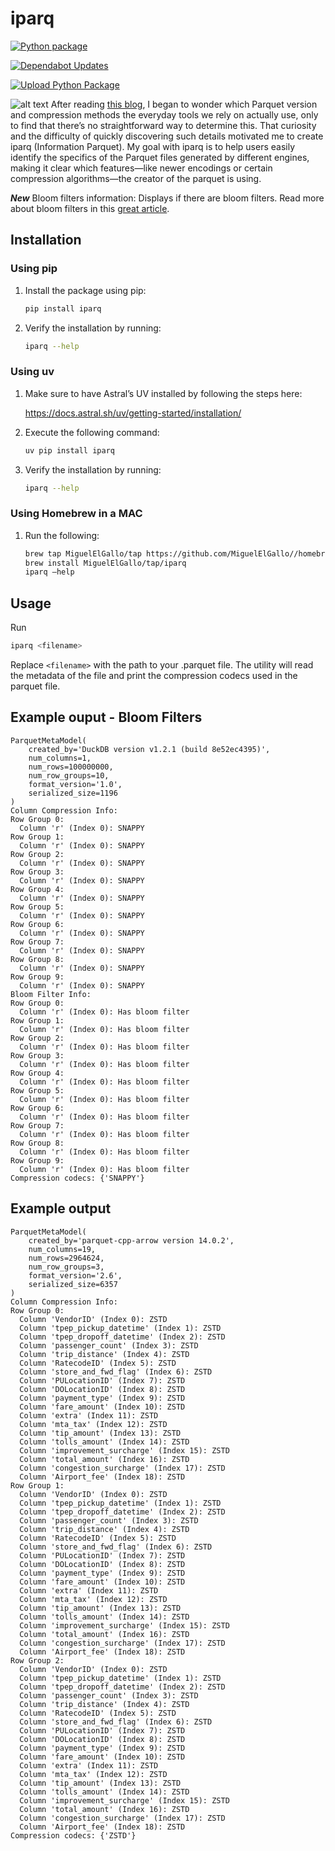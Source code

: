 # iparq

[![Python package](https://github.com/MiguelElGallo/iparq/actions/workflows/python-package.yml/badge.svg)](https://github.com/MiguelElGallo/iparq/actions/workflows/python-package.yml)

[![Dependabot Updates](https://github.com/MiguelElGallo/iparq/actions/workflows/dependabot/dependabot-updates/badge.svg)](https://github.com/MiguelElGallo/iparq/actions/workflows/dependabot/dependabot-updates)

[![Upload Python Package](https://github.com/MiguelElGallo/iparq/actions/workflows/python-publish.yml/badge.svg)](https://github.com/MiguelElGallo/iparq/actions/workflows/python-publish.yml)

![alt text](media/iparq.png)
After reading [this blog](https://duckdb.org/2025/01/22/parquet-encodings.html), I began to wonder which Parquet version and compression methods the everyday tools we rely on actually use, only to find that there’s no straightforward way to determine this. That curiosity and the difficulty of quickly discovering such details motivated me to create iparq (Information Parquet). My goal with iparq is to help users easily identify the specifics of the Parquet files generated by different engines, making it clear which features—like newer encodings or certain compression algorithms—the creator of the parquet is using.

***New*** Bloom filters information: Displays if there are bloom filters.
Read more about bloom filters in this [great article](https://duckdb.org/2025/03/07/parquet-bloom-filters-in-duckdb.html).


## Installation

### Using pip

1) Install the package using pip:

    ```sh
    pip install iparq
    ```

2) Verify the installation by running:

    ```sh
    iparq --help
    ```

### Using uv

1) Make sure to have Astral’s UV installed by following the steps here:  

    <https://docs.astral.sh/uv/getting-started/installation/>

2) Execute the following command:

    ```sh
    uv pip install iparq
    ```

3) Verify the installation by running:

    ```sh
    iparq --help
    ```

### Using Homebrew in a MAC

1) Run the following:

    ```sh
    brew tap MiguelElGallo/tap https://github.com/MiguelElGallo//homebrew-iparq.git
    brew install MiguelElGallo/tap/iparq
    iparq —help
    ```

## Usage

Run

```sh
iparq <filename>
```

Replace `<filename>` with the path to your .parquet file. The utility will read the metadata of the file and print the compression codecs used in the parquet file.

## Example ouput - Bloom Filters

```log
ParquetMetaModel(
    created_by='DuckDB version v1.2.1 (build 8e52ec4395)',
    num_columns=1,
    num_rows=100000000,
    num_row_groups=10,
    format_version='1.0',
    serialized_size=1196
)
Column Compression Info:
Row Group 0:
  Column 'r' (Index 0): SNAPPY
Row Group 1:
  Column 'r' (Index 0): SNAPPY
Row Group 2:
  Column 'r' (Index 0): SNAPPY
Row Group 3:
  Column 'r' (Index 0): SNAPPY
Row Group 4:
  Column 'r' (Index 0): SNAPPY
Row Group 5:
  Column 'r' (Index 0): SNAPPY
Row Group 6:
  Column 'r' (Index 0): SNAPPY
Row Group 7:
  Column 'r' (Index 0): SNAPPY
Row Group 8:
  Column 'r' (Index 0): SNAPPY
Row Group 9:
  Column 'r' (Index 0): SNAPPY
Bloom Filter Info:
Row Group 0:
  Column 'r' (Index 0): Has bloom filter
Row Group 1:
  Column 'r' (Index 0): Has bloom filter
Row Group 2:
  Column 'r' (Index 0): Has bloom filter
Row Group 3:
  Column 'r' (Index 0): Has bloom filter
Row Group 4:
  Column 'r' (Index 0): Has bloom filter
Row Group 5:
  Column 'r' (Index 0): Has bloom filter
Row Group 6:
  Column 'r' (Index 0): Has bloom filter
Row Group 7:
  Column 'r' (Index 0): Has bloom filter
Row Group 8:
  Column 'r' (Index 0): Has bloom filter
Row Group 9:
  Column 'r' (Index 0): Has bloom filter
Compression codecs: {'SNAPPY'}
```

## Example output 

```log
ParquetMetaModel(
    created_by='parquet-cpp-arrow version 14.0.2',
    num_columns=19,
    num_rows=2964624,
    num_row_groups=3,
    format_version='2.6',
    serialized_size=6357
)
Column Compression Info:
Row Group 0:
  Column 'VendorID' (Index 0): ZSTD
  Column 'tpep_pickup_datetime' (Index 1): ZSTD
  Column 'tpep_dropoff_datetime' (Index 2): ZSTD
  Column 'passenger_count' (Index 3): ZSTD
  Column 'trip_distance' (Index 4): ZSTD
  Column 'RatecodeID' (Index 5): ZSTD
  Column 'store_and_fwd_flag' (Index 6): ZSTD
  Column 'PULocationID' (Index 7): ZSTD
  Column 'DOLocationID' (Index 8): ZSTD
  Column 'payment_type' (Index 9): ZSTD
  Column 'fare_amount' (Index 10): ZSTD
  Column 'extra' (Index 11): ZSTD
  Column 'mta_tax' (Index 12): ZSTD
  Column 'tip_amount' (Index 13): ZSTD
  Column 'tolls_amount' (Index 14): ZSTD
  Column 'improvement_surcharge' (Index 15): ZSTD
  Column 'total_amount' (Index 16): ZSTD
  Column 'congestion_surcharge' (Index 17): ZSTD
  Column 'Airport_fee' (Index 18): ZSTD
Row Group 1:
  Column 'VendorID' (Index 0): ZSTD
  Column 'tpep_pickup_datetime' (Index 1): ZSTD
  Column 'tpep_dropoff_datetime' (Index 2): ZSTD
  Column 'passenger_count' (Index 3): ZSTD
  Column 'trip_distance' (Index 4): ZSTD
  Column 'RatecodeID' (Index 5): ZSTD
  Column 'store_and_fwd_flag' (Index 6): ZSTD
  Column 'PULocationID' (Index 7): ZSTD
  Column 'DOLocationID' (Index 8): ZSTD
  Column 'payment_type' (Index 9): ZSTD
  Column 'fare_amount' (Index 10): ZSTD
  Column 'extra' (Index 11): ZSTD
  Column 'mta_tax' (Index 12): ZSTD
  Column 'tip_amount' (Index 13): ZSTD
  Column 'tolls_amount' (Index 14): ZSTD
  Column 'improvement_surcharge' (Index 15): ZSTD
  Column 'total_amount' (Index 16): ZSTD
  Column 'congestion_surcharge' (Index 17): ZSTD
  Column 'Airport_fee' (Index 18): ZSTD
Row Group 2:
  Column 'VendorID' (Index 0): ZSTD
  Column 'tpep_pickup_datetime' (Index 1): ZSTD
  Column 'tpep_dropoff_datetime' (Index 2): ZSTD
  Column 'passenger_count' (Index 3): ZSTD
  Column 'trip_distance' (Index 4): ZSTD
  Column 'RatecodeID' (Index 5): ZSTD
  Column 'store_and_fwd_flag' (Index 6): ZSTD
  Column 'PULocationID' (Index 7): ZSTD
  Column 'DOLocationID' (Index 8): ZSTD
  Column 'payment_type' (Index 9): ZSTD
  Column 'fare_amount' (Index 10): ZSTD
  Column 'extra' (Index 11): ZSTD
  Column 'mta_tax' (Index 12): ZSTD
  Column 'tip_amount' (Index 13): ZSTD
  Column 'tolls_amount' (Index 14): ZSTD
  Column 'improvement_surcharge' (Index 15): ZSTD
  Column 'total_amount' (Index 16): ZSTD
  Column 'congestion_surcharge' (Index 17): ZSTD
  Column 'Airport_fee' (Index 18): ZSTD
Compression codecs: {'ZSTD'}
```